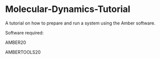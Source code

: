 # Molecular-Dynamics-Tutorial
A tutorial on how to prepare and run a system using the Amber software.

Software required: 

AMBER20 

AMBERTOOLS20

